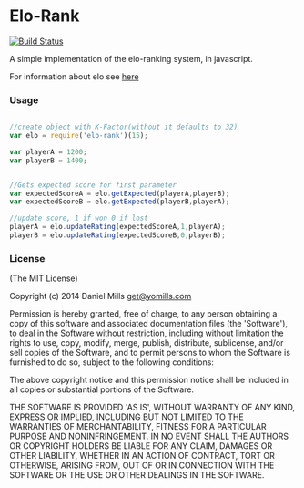 # Elo-Rank

[![Build Status](https://secure.travis-ci.org/dmamills/elo-rank.png)](http://travis-ci.org/dmamills/elo-rank)

A simple implementation of the elo-ranking system, in javascript.

For information about elo see [here](http://en.wikipedia.org/wiki/Elo_rating_system)


### Usage
```javascript

//create object with K-Factor(without it defaults to 32)
var elo = require('elo-rank')(15);

var playerA = 1200;
var playerB = 1400;


//Gets expected score for first parameter
var expectedScoreA = elo.getExpected(playerA,playerB);
var expectedScoreB = elo.getExpected(playerB,playerA);

//update score, 1 if won 0 if lost
playerA = elo.updateRating(expectedScoreA,1,playerA);
playerB = elo.updateRating(expectedScoreB,0,playerB);
```

### License

(The MIT License)

Copyright (c) 2014 Daniel Mills get@yomills.com

Permission is hereby granted, free of charge, to any person obtaining a copy of this software and associated documentation files (the 'Software'), to deal in the Software without restriction, including without limitation the rights to use, copy, modify, merge, publish, distribute, sublicense, and/or sell copies of the Software, and to permit persons to whom the Software is furnished to do so, subject to the following conditions:

The above copyright notice and this permission notice shall be included in all copies or substantial portions of the Software.

THE SOFTWARE IS PROVIDED 'AS IS', WITHOUT WARRANTY OF ANY KIND, EXPRESS OR IMPLIED, INCLUDING BUT NOT LIMITED TO THE WARRANTIES OF MERCHANTABILITY, FITNESS FOR A PARTICULAR PURPOSE AND NONINFRINGEMENT. IN NO EVENT SHALL THE AUTHORS OR COPYRIGHT HOLDERS BE LIABLE FOR ANY CLAIM, DAMAGES OR OTHER LIABILITY, WHETHER IN AN ACTION OF CONTRACT, TORT OR OTHERWISE, ARISING FROM, OUT OF OR IN CONNECTION WITH THE SOFTWARE OR THE USE OR OTHER DEALINGS IN THE SOFTWARE.

